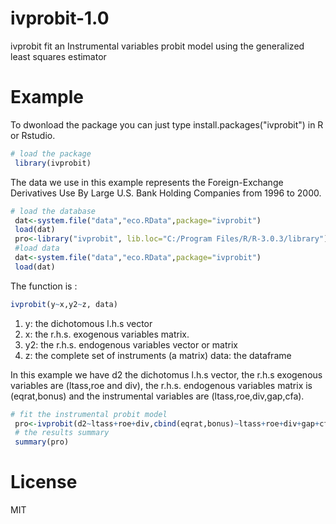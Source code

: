 # ivprobit-1.0
ivprobit fit an Instrumental variables probit model using the generalized least squares estimator
# Example
 
 To dwonload the package you can just type install.packages("ivprobit") in R or Rstudio.
 
```R
# load the package 
 library(ivprobit)
```

The data we use in this example represents the Foreign-Exchange Derivatives Use By Large U.S. Bank Holding Companies from 1996 to 2000.

```R
# load the database
 dat<-system.file("data","eco.RData",package="ivprobit")
 load(dat)
 pro<-library("ivprobit", lib.loc="C:/Program Files/R/R-3.0.3/library")
 #load data
 dat<-system.file("data","eco.RData",package="ivprobit")
 load(dat)
  ```

The function is :
```R
ivprobit(y~x,y2~z, data)
```
1. y: the dichotomous l.h.s vector
2. x:  the r.h.s. exogenous variables matrix.
3. y2:  the r.h.s. endogenous variables vector or matrix
4. z:  the complete set of instruments (a matrix)
 data: the dataframe

 In this example we have d2 the dichotomus l.h.s vector, the r.h.s exogenous variables are (ltass,roe and div), the r.h.s. endogenous variables matrix is (eqrat,bonus) and the instrumental variables are (ltass,roe,div,gap,cfa).

```R
# fit the instrumental probit model
 pro<-ivprobit(d2~ltass+roe+div,cbind(eqrat,bonus)~ltass+roe+div+gap+cfa,mydata)
 # the results summary
 summary(pro)
 ```
# License
MIT
